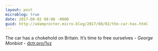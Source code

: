 ```yaml
---
layout: post
microblog: true
date: 2017-08-02 08:08 -0000
guid: http://adamprocter.micro.blog/2017/08/02/the-car-has.html
---
```

The car has a chokehold on Britain. It’s time to free ourselves - *George Monbiot* - [dctr.pro/1yz](http://dctr.pro/1yz)
